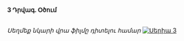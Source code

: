 **3 Դրվագ. Օծում**

\
_Սեղմեք նկարի վրա ֆիլմը դիտելու համար_
[![Սերիա 3](https://upload.wikimedia.org/wikipedia/en/b/b3/House_of_David_Poster.jpg)](https://vkvideo.ru/video-113307983_456240139)

